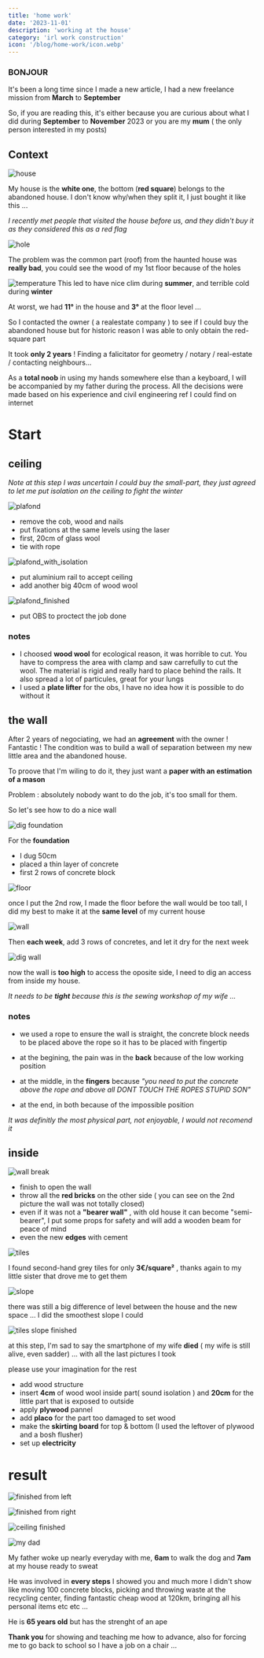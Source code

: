 ```yaml
---
title: 'home work'
date: '2023-11-01'
description: 'working at the house'
category: 'irl work construction'
icon: '/blog/home-work/icon.webp'
---
```

### BONJOUR

It's been a long time since I made a new article, I had a new freelance mission from **March** to **September**

So, if you are reading this, it's either because you are curious about what I did during **September** to **November** 2023 or you are my **mum** ( the only person interested in my posts)

## Context

![house](/blog/home-work/presentation.webp)

My house is the **white one**, the bottom (**red square**) belongs to the abandoned house.
I don't know why/when they split it, I just bought it like this ...

*I recently met people that visited the house before us, and they didn't buy it as they considered this as a red flag*

![hole](/blog/home-work/hole.webp)

The problem was the common part (roof) from the haunted house was **really bad**, you could see the wood of my 1st floor because of the  holes


![temperature](/blog/home-work/temperature.webp)
This led to have nice clim during **summer**, and terrible cold during **winter**

At worst, we had **11°** in the house and **3°** at the floor level ...


So I contacted the owner ( a realestate company ) to see if I could buy the abandoned house but for historic reason I was able to only obtain the red-square part

It took **only 2 years** ! Finding a falicitator for geometry / notary / real-estate / contacting neighbours...

As a **total noob** in using my hands somewhere else than a keyboard, I will be accompanied by my father during the process. All the decisions were made based on his experience and civil engineering ref I could find on internet

# Start

## ceiling
*Note at this step I was uncertain I could buy the small-part, they just agreed to let me put isolation on the ceiling to fight the winter*

![plafond](/blog/home-work/plafond.webp)

- remove the cob, wood and nails
- put fixations at the same levels using the laser
- first, 20cm of glass wool
- tie with rope


![plafond_with_isolation](/blog/home-work/plafond_with_isolation.webp)

- put aluminium rail to accept ceiling
- add another big 40cm of wood wool

![plafond_finished](/blog/home-work/plafond_finished.webp)
- put OBS to proctect the job done

### notes
- I choosed  **wood wool** for ecological reason, it was horrible to cut. You have to compress the area with clamp and saw carrefully to cut the wool. The material is rigid and really hard to place behind the rails. It also spread a lot of particules, great for your lungs
- I used a **plate lifter** for the obs, I have no idea how it is possible to do without it

## the wall

After 2 years of negociating, we had an **agreement** with the owner ! Fantastic ! The condition was to build a wall of separation between my new little area and the abandoned house.

To proove that I'm wiling to do it, they just want a **paper with an estimation of a mason**

Problem : absolutely nobody want to do the job, it's too small for them.

So let's see how to do a nice wall

![dig foundation](/blog/home-work/dig_foundation.webp)

For the **foundation**
- I dug 50cm
- placed a thin layer of concrete
-  first 2 rows of concrete block

![floor](/blog/home-work/floor.webp)

once I put the 2nd row, I made the floor before the wall would be too tall, I did my best to make it at the **same level** of my current house

![wall](/blog/home-work/wall.webp)

Then **each week**, add 3 rows of concretes, and let it dry for the next week

![dig wall](/blog/home-work/dig_wall.webp)

now the wall is **too high** to access the oposite side, I need to dig an access from inside my house.

*It needs to be **tight** because this is the sewing workshop of my wife ...*

### notes
- we used a rope to ensure the wall is straight, the concrete block needs to be placed above the rope so it has to be placed with fingertip

- at the begining, the pain was in the **back** because of the low working position

- at the middle, in the **fingers** because *"you need to put the concrete above the rope and above all DONT TOUCH THE ROPES STUPID SON"*

- at the end, in both because of the impossible position

*It was definitly the most physical part, not enjoyable, I would not recomend it*

## inside

![wall break](/blog/home-work/wall_break.webp)

- finish to open the wall
- throw all the **red bricks** on the other side ( you can see on the 2nd picture the wall was not totally closed)
- even if it was not a **"bearer wall"** , with old house it can become "semi-bearer", I put some props for safety and will add a wooden beam for peace of mind
- even the new **edges** with cement

![tiles](/blog/home-work/tiles.webp)

I found second-hand grey tiles for only **3€/square²** , thanks again to my little sister that drove me to get them

![slope](/blog/home-work/slope.webp)

there was still a big difference of level between the house and the new space ... I did the smoothest slope I could

![tiles slope finished](/blog/home-work/tiles_slope_finished.webp)

at this step, I'm sad to say the smartphone of my wife **died** ( my wife is still alive, even sadder) ... with all the last pictures I took

please use your imagination for the rest

- add wood structure
- insert **4cm** of wood wool inside part( sound isolation ) and **20cm** for the little part that is exposed to outside
- apply **plywood** pannel
- add **placo** for the part too damaged to set wood
- make the **skirting board** for top & bottom (I used the leftover of plywood and a bosh flusher)
- set up **electricity**

# result

![finished from left](/blog/home-work/finished_from_left.webp)

![finished from right](/blog/home-work/finished_from_right.webp)

![ceiling finished](/blog/home-work/ceiling_finished.webp)

![my dad](/blog/home-work/dad.webp)

My father woke up nearly everyday with me, **6am** to walk the dog and **7am** at my house ready to sweat

He was involved in **every steps** I showed you and much more I didn't show like moving 100 concrete blocks, picking and throwing waste at the recycling center, finding fantastic cheap wood at 120km, bringing all his personal items etc etc ...

He is **65 years old** but has the strenght of an ape

**Thank you** for showing and teaching me how to advance, also for forcing me to go back to school so I have a job on a chair ...




